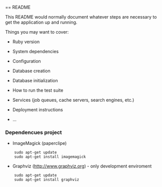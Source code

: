 == README

This README would normally document whatever steps are necessary to get the
application up and running.

Things you may want to cover:

* Ruby version

* System dependencies

* Configuration

* Database creation

* Database initialization

* How to run the test suite

* Services (job queues, cache servers, search engines, etc.)

* Deployment instructions

* ...

### Dependencues project

* ImageMagick (paperclipe)

```
    sudo apt-get update
    sudo apt-get install imagemagick
```

* Graphviz (http://www.graphviz.org) - only development enviroment

```
    sudo apt-get update
    sudo apt-get install graphviz
```

